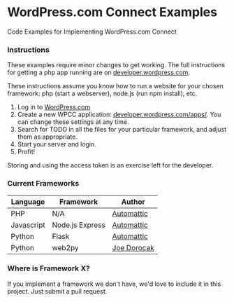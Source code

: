 WordPress.com Connect Examples
======================

Code Examples for Implementing WordPress.com Connect

### Instructions

These examples require minor changes to get working. The full instructions for getting a php app running are on [developer.wordpress.com](http://developer.wordpress.com/docs/wpcc/).

These instructions assume you know how to run a website for your chosen framework: php (start a webserver), node.js (run npm install), etc.

1. Log in to [WordPress.com](http://wordpress.com)
2. Create a new WPCC application: [developer.wordpress.com/apps/](https://developer.wordpress.com/apps/). You can change these settings at any time.
3. Search for TODO in all the files for your particular framework, and adjust them as appropriate.
4. Start your server and login.
5. Profit!

Storing and using the access token is an exercise left for the developer.

### Current Frameworks

| Language      | Framework       | Author                              |
| ------------- |-----------------|-------------------------------------|
| PHP           | N/A             | [Automattic](http://automattic.com) |
| Javascript    | Node.js Express | [Automattic](http://automattic.com) |
| Python        | Flask           | [Automattic](http://automattic.com) |
| Python        | web2py          | [Joe Dorocak](http://JoeCodeswell.com) |


### Where is Framework X?

If you implement a framework we don't have, we'd love to include it in this project. Just submit a pull request.
